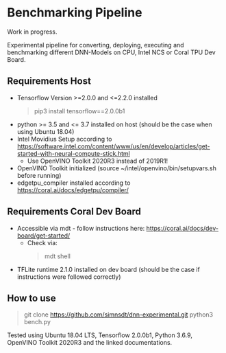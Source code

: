 # Benchmarking Pipeline
Work in progress.

Experimental pipeline for converting, deploying, executing and benchmarking different DNN-Models on CPU, Intel NCS or Coral TPU Dev Board.

## Requirements Host
* Tensorflow Version >=2.0.0 and <=2.2.0 installed
  > pip3 install tensorflow==2.0.0b1
* python >= 3.5 and <= 3.7 installed on host (should be the case when using Ubuntu 18.04)
* Intel Movidius Setup according to https://software.intel.com/content/www/us/en/develop/articles/get-started-with-neural-compute-stick.html
  * Use OpenVINO Toolkit 2020R3 instead of 2019R1!
* OpenVINO Toolkit initialized (source ~/intel/openvino/bin/setupvars.sh before running)
* edgetpu_compiler installed according to https://coral.ai/docs/edgetpu/compiler/

## Requirements Coral Dev Board
* Accessible via mdt - follow instructions here: https://coral.ai/docs/dev-board/get-started/
  * Check via:
    > mdt shell
* TFLite runtime 2.1.0 installed on dev board (should be the case if instructions were followed correctly)

## How to use
> git clone https://github.com/simnsdt/dnn-experimental.git
> python3 bench.py

Tested using Ubuntu 18.04 LTS, Tensorflow 2.0.0b1, Python 3.6.9, OpenVINO Toolkit 2020R3 and the linked documentations.
